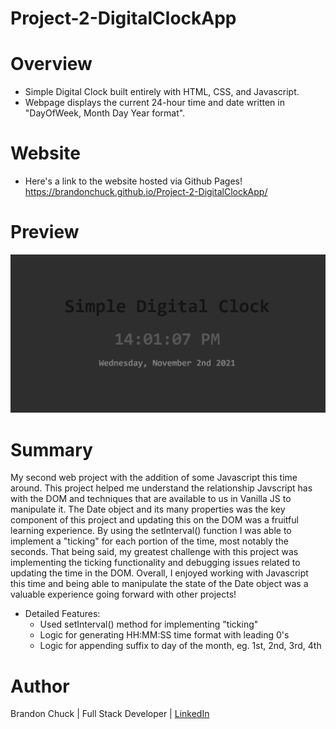 # Project-2-DigitalClockApp

# Overview
- Simple Digital Clock built entirely with HTML, CSS, and Javascript.
- Webpage displays the current 24-hour time and date written in "DayOfWeek, Month Day Year format".

# Website
- Here's a link to the website hosted via Github Pages! https://brandonchuck.github.io/Project-2-DigitalClockApp/

# Preview

![Website Preview](digital-clock-site.png)

# Summary
My second web project with the addition of some Javascript this time around. This project helped me understand the relationship Javscript has with the DOM and techniques that are available to us in Vanilla JS to manipulate it. The Date object and its many properties was the key component of this project and updating this on the DOM was a fruitful learning experience. By using the setInterval() function I was able to implement a "ticking" for each portion of the time, most notably the seconds. That being said, my greatest challenge with this project was implementing the ticking functionality and debugging issues related to updating the time in the DOM. Overall, I enjoyed working with Javascript this time and being able to manipulate the state of the Date object was a valuable experience going forward with other projects!

- Detailed Features:
  - Used setInterval() method for implementing "ticking"
  - Logic for generating HH:MM:SS time format with leading 0's
  - Logic for appending suffix to day of the month, eg. 1st, 2nd, 3rd, 4th

# Author
Brandon Chuck | Full Stack Developer | [LinkedIn](https://www.linkedin.com/in/brandonchuck/)
